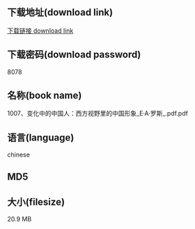 ## 下载地址(download link)
[下载链接 download link](https://tutu365.netlify.app/?s=1007%E3%80%81%E5%8F%98%E5%8C%96%E4%B8%AD%E7%9A%84%E4%B8%AD%E5%9B%BD%E4%BA%BA%EF%BC%9A%E8%A5%BF%E6%96%B9%E8%A7%86%E9%87%8E%E9%87%8C%E7%9A%84%E4%B8%AD%E5%9B%BD%E5%BD%A2%E8%B1%A1_E%C2%B7A%C2%B7%E7%BD%97%E6%96%AF_.pdf)

## 下载密码(download password)
8078

## 名称(book name)
1007、变化中的中国人：西方视野里的中国形象_E·A·罗斯_.pdf.pdf

## 语言(language)
chinese

## MD5


## 大小(filesize)
20.9 MB
